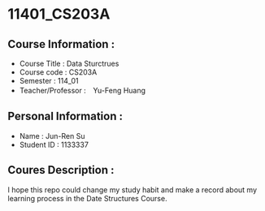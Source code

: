 # 11401_CS203A

## Course Information : 
- Course Title : Data Sturctrues
- Course code : CS203A
- Semester : 114_01
- Teacher/Professor :　Yu-Feng Huang 

## Personal Information :
- Name : Jun-Ren Su
- Student ID : 1133337

## Coures Description :
I hope this repo could change my study habit and make a record about my learning process in the Date Structures Course.
